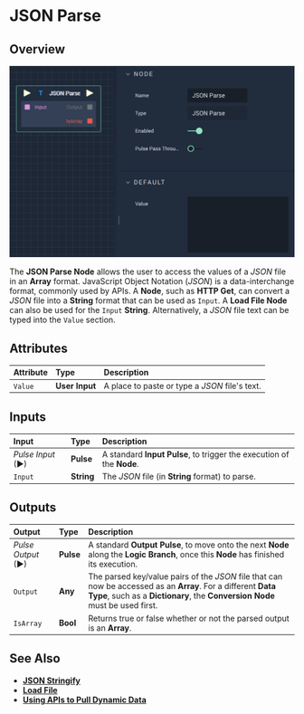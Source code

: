 # JSON Parse

## Overview

![The JSON Parse Node.](../../.gitbook/assets/jsonparse.png)

The **JSON Parse Node** allows the user to access the values of a *JSON* file in an **Array** format. JavaScript Object Notation (*JSON*) is a data-interchange format, commonly used by APIs. A **Node**, such as **HTTP Get**, can convert a *JSON* file into a **String** format that can be used as `Input`. A **Load File Node** can also be used for the `Input` **String**. Alternatively, a *JSON* file text can be typed into the `Value` section.

## Attributes
| Attribute | Type | Description |
| :--- | :--- | :--- |
|`Value`|**User Input**|A place to paste or type a *JSON* file's text.|
## Inputs
| Input | Type | Description |
| :--- | :--- | :--- |
| _Pulse Input_ \(►\) | **Pulse** | A standard **Input Pulse**, to trigger the execution of the **Node**. |
|`Input`|**String**|The *JSON* file (in **String** format) to parse.|

## Outputs
| Output | Type | Description |
| :--- | :--- | :--- |
| _Pulse Output_ \(►\) | **Pulse** | A standard **Output Pulse**, to move onto the next **Node** along the **Logic Branch**, once this **Node** has finished its execution. |
|`Output`|**Any**|The parsed key/value pairs of the *JSON* file that can now be accessed as an **Array**. For a different **Data Type**, such as a **Dictionary**, the **Conversion Node** must be used first.|
|`IsArray`|**Bool**|Returns true or false whether or not the parsed output is an **Array**.|


## See Also

* [**JSON Stringify**](jsonstringify.md)
* [**Load File**](../io/loadfile.md)
* [**Using APIs to Pull Dynamic Data**](https://docs.incari.com/incari-studio/v/2021.3-unreleased/demo-projects/using-apis-to-pull-dynamic-data#json)


